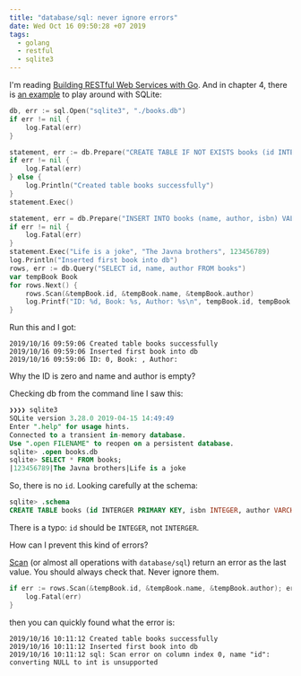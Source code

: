 ```yaml
---
title: "database/sql: never ignore errors"
date: Wed Oct 16 09:50:28 +07 2019
tags:
  - golang
  - restful
  - sqlite3
---
```

I'm reading [Building RESTful Web Services with Go](https://www.amazon.com/Building-RESTful-Web-services-gracefully-ebook/dp/B072QB8KL10). And in chapter 4, there is [an example](https://github.com/narenaryan/gorestful/blob/master/chapter4/sqliteFundamentals.go) to play around with SQLite:

```go
db, err := sql.Open("sqlite3", "./books.db")
if err != nil {
	log.Fatal(err)
}

statement, err := db.Prepare("CREATE TABLE IF NOT EXISTS books (id INTERGER PRIMARY KEY, isbn INTEGER, author VARCHAR(64), name VARCHAR(64) NULL)")
if err != nil {
	log.Fatal(err)
} else {
	log.Println("Created table books successfully")
}
statement.Exec()

statement, err = db.Prepare("INSERT INTO books (name, author, isbn) VALUES (?, ?, ?)")
if err != nil {
	log.Fatal(err)
}
statement.Exec("Life is a joke", "The Javna brothers", 123456789)
log.Println("Inserted first book into db")
rows, err := db.Query("SELECT id, name, author FROM books")
var tempBook Book
for rows.Next() {
	rows.Scan(&tempBook.id, &tempBook.name, &tempBook.author)
	log.Printf("ID: %d, Book: %s, Author: %s\n", tempBook.id, tempBook.name, tempBook.author)
}
```

Run this and I got:

```
2019/10/16 09:59:06 Created table books successfully
2019/10/16 09:59:06 Inserted first book into db
2019/10/16 09:59:06 ID: 0, Book: , Author: 
```

Why the ID is zero and name and author is empty?

Checking db from the command line I saw this:

```sql
❯❯❯❯ sqlite3
SQLite version 3.28.0 2019-04-15 14:49:49
Enter ".help" for usage hints.
Connected to a transient in-memory database.
Use ".open FILENAME" to reopen on a persistent database.
sqlite> .open books.db
sqlite> SELECT * FROM books;
|123456789|The Javna brothers|Life is a joke
```

So, there is no `id`. Looking carefully at the schema:

```sql
sqlite> .schema
CREATE TABLE books (id INTERGER PRIMARY KEY, isbn INTEGER, author VARCHAR(64), name VARCHAR(64) NULL);
```

There is a typo: `id` should be `INTEGER`, not `INTERGER`.

How can I prevent this kind of errors?

[Scan](https://golang.org/pkg/database/sql/#Rows.Scan) (or almost all operations with `database/sql`) return an error as the last value. You should always check that. Never ignore them.

```go
if err := rows.Scan(&tempBook.id, &tempBook.name, &tempBook.author); err != nil {
	log.Fatal(err)
}
```

then you can quickly found what the error is:

```
2019/10/16 10:11:12 Created table books successfully
2019/10/16 10:11:12 Inserted first book into db
2019/10/16 10:11:12 sql: Scan error on column index 0, name "id": converting NULL to int is unsupported
```
